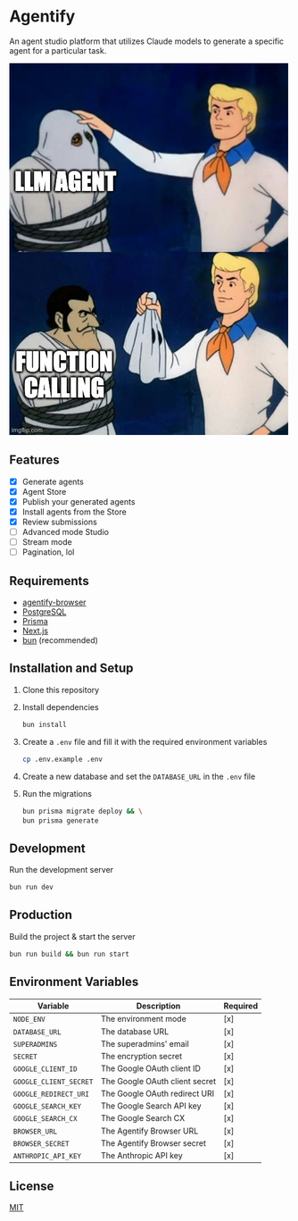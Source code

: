 # Agentify

An agent studio platform that utilizes Claude models to generate a specific agent for a particular task.

![meme](/meme.jpg)

## Features

- [x] Generate agents
- [x] Agent Store
- [x] Publish your generated agents
- [x] Install agents from the Store
- [x] Review submissions
- [ ] Advanced mode Studio
- [ ] Stream mode
- [ ] Pagination, lol

## Requirements

- [agentify-browser](https://github.com/mgilangjanuar/agentify-browser)
- [PostgreSQL](https://www.postgresql.org)
- [Prisma](https://prisma.io)
- [Next.js](https://nextjs.org)
- [bun](https://bun.sh) (recommended)

## Installation and Setup

1. Clone this repository
2. Install dependencies

    ```bash
    bun install
    ```
3. Create a `.env` file and fill it with the required environment variables

    ```bash
    cp .env.example .env
    ```
4. Create a new database and set the `DATABASE_URL` in the `.env` file
5. Run the migrations

    ```bash
    bun prisma migrate deploy && \
    bun prisma generate
    ```

## Development

Run the development server

```bash
bun run dev
```

## Production

Build the project & start the server

```bash
bun run build && bun run start
```

## Environment Variables

| Variable | Description | Required |
| --- | --- | --- |
| `NODE_ENV` | The environment mode | [x] |
| `DATABASE_URL` | The database URL | [x] |
| `SUPERADMINS` | The superadmins' email | [x] |
| `SECRET` | The encryption secret | [x] |
| `GOOGLE_CLIENT_ID` | The Google OAuth client ID | [x] |
| `GOOGLE_CLIENT_SECRET` | The Google OAuth client secret | [x] |
| `GOOGLE_REDIRECT_URI` | The Google OAuth redirect URI | [x] |
| `GOOGLE_SEARCH_KEY` | The Google Search API key | [x] |
| `GOOGLE_SEARCH_CX` | The Google Search CX | [x] |
| `BROWSER_URL` | The Agentify Browser URL | [x] |
| `BROWSER_SECRET` | The Agentify Browser secret | [x] |
| `ANTHROPIC_API_KEY` | The Anthropic API key | [x] |

## License

[MIT](/LICENSE.md)
